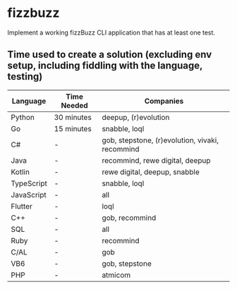 # fizzbuzz

Implement a working fizzBuzz CLI application that has at least one test.

## Time used to create a solution (excluding env setup, including fiddling with the language, testing)

| Language     | Time Needed | Companies                                          |
|--------------|-------------|----------------------------------------------------|
| Python       | 30 minutes  | deepup, (r)evolution                               |
| Go           | 15 minutes  | snabble, loql                                      |
| C#           | -           | gob, stepstone, (r)evolution, vivaki, recommind    |
| Java         | -           | recommind, rewe digital, deepup                    |
| Kotlin       | -           | rewe digital, deepup, snabble                      |
| TypeScript   | -           | snabble, loql                                      |
| JavaScript   | -           | all                                                |
| Flutter      | -           | loql                                               |
| C++          | -           | gob, recommind                                     |
| SQL          | -           | all                                                |
| Ruby         | -           | recommind                                          |
| C/AL         | -           | gob                                                |
| VB6          | -           | gob, stepstone                                     |
| PHP          | -           | atmicom                                            |

